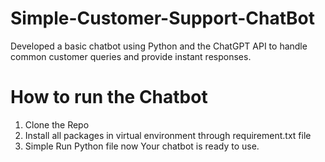 # Simple-Customer-Support-ChatBot
Developed a basic chatbot using Python and the ChatGPT API to handle common customer queries and provide instant responses.

# How to run the Chatbot
1. Clone the Repo
2. Install all packages in virtual environment through requirement.txt file
3. Simple Run Python file now 
Your chatbot is ready to use.
